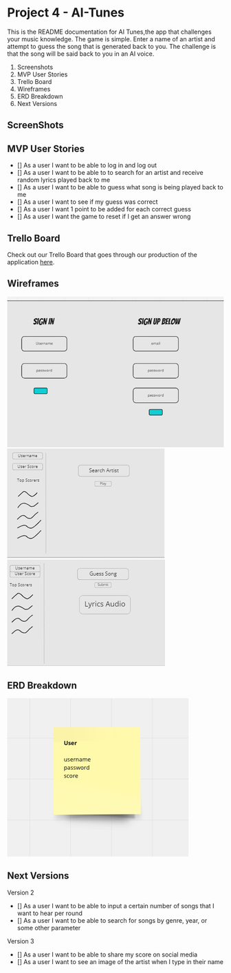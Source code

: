 Project 4 - AI-Tunes
==============================

This is the README documentation for AI Tunes,the app that challenges your music knowledge.  The game is simple. Enter a name of an artist and attempt to guess the song that is generated back to you. The challenge is that the song will be said back to you in an AI voice.

1. Screenshots
2. MVP User Stories
4. Trello Board
5. Wireframes
6. ERD Breakdown 
7. Next Versions 

ScreenShots
---------------


MVP User Stories
----------------

- [] As a user I want to be able to log in and log out
- [] As a user I want to be able to to search for an artist and receive random lyrics played back to me
- [] As a user I want to be able to guess what song is being played back to me
- [] As a user I want to see if my guess was correct
- [] As a user I want 1 point to be added for each correct guess
- [] As a user I want the game to reset if I get an answer wrong




Trello Board
----------------------

Check out our Trello Board that goes through our production of the application [here](https://trello.com/b/Jf2M0dJA/hold-me-closer-tony-danza). 


Wireframes
-----------------
![Sign Up Page](/images/sign-up_sign-in_AI-Tunes.png)
![Home Page](/images/Game_HomePage-AI-Tunes.png)
![Game Play Page](/images/Game_Play_Page-AI-Tunes.png)

ERD Breakdown 
---------------------
![AI-Tunes ERD](/images/ERD_AI_tunes.png)


Next Versions
-------------

Version 2 
- [] As a user I want to be able to input a certain number of songs that I want to hear per round
- [] As a user I want to be able to search for songs by genre, year, or some other parameter


Version 3

- [] As a user I want to be able to share my score on social media
- [] As a user I want to see an image of the artist when I type in their name

